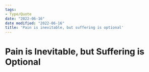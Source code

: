 ```yaml
---
tags:
- Type/Quote
date: "2022-06-16"
date modified: "2022-06-16"
title: 'Pain is inevitable, but suffering is optional'
---
```


# Pain is Inevitable, but Suffering is Optional
